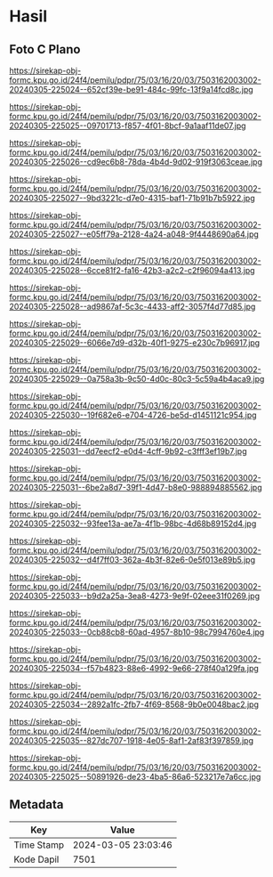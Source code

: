 # Hasil

## Foto C Plano

https://sirekap-obj-formc.kpu.go.id/24f4/pemilu/pdpr/75/03/16/20/03/7503162003002-20240305-225024--652cf39e-be91-484c-99fc-13f9a14fcd8c.jpg

https://sirekap-obj-formc.kpu.go.id/24f4/pemilu/pdpr/75/03/16/20/03/7503162003002-20240305-225025--09701713-f857-4f01-8bcf-9a1aaf11de07.jpg

https://sirekap-obj-formc.kpu.go.id/24f4/pemilu/pdpr/75/03/16/20/03/7503162003002-20240305-225026--cd9ec6b8-78da-4b4d-9d02-919f3063ceae.jpg

https://sirekap-obj-formc.kpu.go.id/24f4/pemilu/pdpr/75/03/16/20/03/7503162003002-20240305-225027--9bd3221c-d7e0-4315-baf1-71b91b7b5922.jpg

https://sirekap-obj-formc.kpu.go.id/24f4/pemilu/pdpr/75/03/16/20/03/7503162003002-20240305-225027--e05ff79a-2128-4a24-a048-9f4448690a64.jpg

https://sirekap-obj-formc.kpu.go.id/24f4/pemilu/pdpr/75/03/16/20/03/7503162003002-20240305-225028--6cce81f2-fa16-42b3-a2c2-c2f96094a413.jpg

https://sirekap-obj-formc.kpu.go.id/24f4/pemilu/pdpr/75/03/16/20/03/7503162003002-20240305-225028--ad9867af-5c3c-4433-aff2-3057f4d77d85.jpg

https://sirekap-obj-formc.kpu.go.id/24f4/pemilu/pdpr/75/03/16/20/03/7503162003002-20240305-225029--6066e7d9-d32b-40f1-9275-e230c7b96917.jpg

https://sirekap-obj-formc.kpu.go.id/24f4/pemilu/pdpr/75/03/16/20/03/7503162003002-20240305-225029--0a758a3b-9c50-4d0c-80c3-5c59a4b4aca9.jpg

https://sirekap-obj-formc.kpu.go.id/24f4/pemilu/pdpr/75/03/16/20/03/7503162003002-20240305-225030--19f682e6-e704-4726-be5d-d1451121c954.jpg

https://sirekap-obj-formc.kpu.go.id/24f4/pemilu/pdpr/75/03/16/20/03/7503162003002-20240305-225031--dd7eecf2-e0d4-4cff-9b92-c3fff3ef19b7.jpg

https://sirekap-obj-formc.kpu.go.id/24f4/pemilu/pdpr/75/03/16/20/03/7503162003002-20240305-225031--6be2a8d7-39f1-4d47-b8e0-988894885562.jpg

https://sirekap-obj-formc.kpu.go.id/24f4/pemilu/pdpr/75/03/16/20/03/7503162003002-20240305-225032--93fee13a-ae7a-4f1b-98bc-4d68b89152d4.jpg

https://sirekap-obj-formc.kpu.go.id/24f4/pemilu/pdpr/75/03/16/20/03/7503162003002-20240305-225032--d4f7ff03-362a-4b3f-82e6-0e5f013e89b5.jpg

https://sirekap-obj-formc.kpu.go.id/24f4/pemilu/pdpr/75/03/16/20/03/7503162003002-20240305-225033--b9d2a25a-3ea8-4273-9e9f-02eee31f0269.jpg

https://sirekap-obj-formc.kpu.go.id/24f4/pemilu/pdpr/75/03/16/20/03/7503162003002-20240305-225033--0cb88cb8-60ad-4957-8b10-98c7994760e4.jpg

https://sirekap-obj-formc.kpu.go.id/24f4/pemilu/pdpr/75/03/16/20/03/7503162003002-20240305-225034--f57b4823-88e6-4992-9e66-278f40a129fa.jpg

https://sirekap-obj-formc.kpu.go.id/24f4/pemilu/pdpr/75/03/16/20/03/7503162003002-20240305-225034--2892a1fc-2fb7-4f69-8568-9b0e0048bac2.jpg

https://sirekap-obj-formc.kpu.go.id/24f4/pemilu/pdpr/75/03/16/20/03/7503162003002-20240305-225035--827dc707-1918-4e05-8af1-2af83f397859.jpg

https://sirekap-obj-formc.kpu.go.id/24f4/pemilu/pdpr/75/03/16/20/03/7503162003002-20240305-225025--50891926-de23-4ba5-86a6-523217e7a6cc.jpg


## Metadata

| Key        | Value               |
| ---------- | ------------------- |
| Time Stamp | 2024-03-05 23:03:46 |
| Kode Dapil | 7501                |



